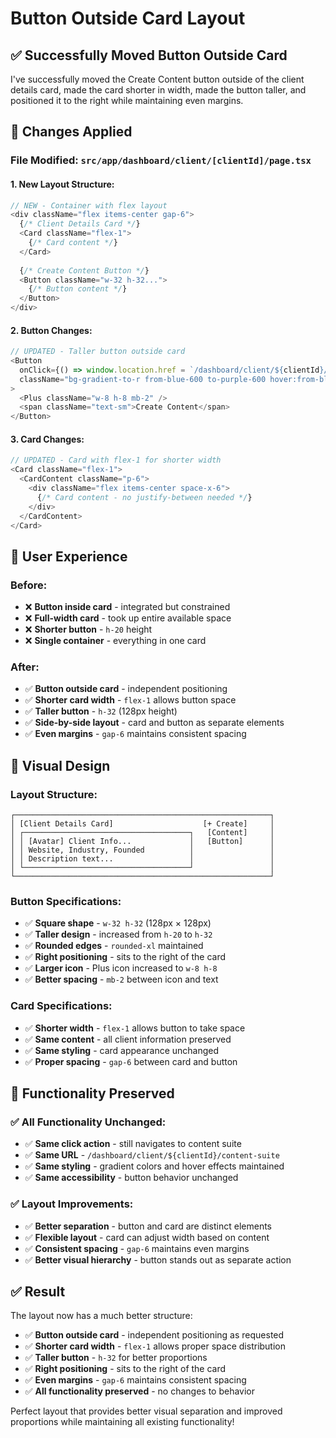 # Button Outside Card Layout

## ✅ Successfully Moved Button Outside Card

I've successfully moved the Create Content button outside of the client details card, made the card shorter in width, made the button taller, and positioned it to the right while maintaining even margins.

## 🔧 Changes Applied

### **File Modified: `src/app/dashboard/client/[clientId]/page.tsx`**

#### **1. New Layout Structure:**
```typescript
// NEW - Container with flex layout
<div className="flex items-center gap-6">
  {/* Client Details Card */}
  <Card className="flex-1">
    {/* Card content */}
  </Card>
  
  {/* Create Content Button */}
  <Button className="w-32 h-32...">
    {/* Button content */}
  </Button>
</div>
```

#### **2. Button Changes:**
```typescript
// UPDATED - Taller button outside card
<Button 
  onClick={() => window.location.href = `/dashboard/client/${clientId}/content-suite`}
  className="bg-gradient-to-r from-blue-600 to-purple-600 hover:from-blue-700 hover:to-purple-700 text-white w-32 h-32 rounded-xl font-bold shadow-lg hover:shadow-xl transition-all duration-300 flex flex-col items-center justify-center"
>
  <Plus className="w-8 h-8 mb-2" />
  <span className="text-sm">Create Content</span>
</Button>
```

#### **3. Card Changes:**
```typescript
// UPDATED - Card with flex-1 for shorter width
<Card className="flex-1">
  <CardContent className="p-6">
    <div className="flex items-center space-x-6">
      {/* Card content - no justify-between needed */}
    </div>
  </CardContent>
</Card>
```

## 🎯 User Experience

### **Before:**
- ❌ **Button inside card** - integrated but constrained
- ❌ **Full-width card** - took up entire available space
- ❌ **Shorter button** - `h-20` height
- ❌ **Single container** - everything in one card

### **After:**
- ✅ **Button outside card** - independent positioning
- ✅ **Shorter card width** - `flex-1` allows button space
- ✅ **Taller button** - `h-32` (128px height)
- ✅ **Side-by-side layout** - card and button as separate elements
- ✅ **Even margins** - `gap-6` maintains consistent spacing

## 🎨 Visual Design

### **Layout Structure:**
```
┌─────────────────────────────────────────────────────────┐
│ [Client Details Card]                    [+ Create]     │
│ ┌─────────────────────────────────────┐   [Content]     │
│ │ [Avatar] Client Info...             │   [Button]      │
│ │ Website, Industry, Founded          │                 │
│ │ Description text...                 │                 │
│ └─────────────────────────────────────┘                 │
└─────────────────────────────────────────────────────────┘
```

### **Button Specifications:**
- ✅ **Square shape** - `w-32 h-32` (128px × 128px)
- ✅ **Taller design** - increased from `h-20` to `h-32`
- ✅ **Rounded edges** - `rounded-xl` maintained
- ✅ **Right positioning** - sits to the right of the card
- ✅ **Larger icon** - Plus icon increased to `w-8 h-8`
- ✅ **Better spacing** - `mb-2` between icon and text

### **Card Specifications:**
- ✅ **Shorter width** - `flex-1` allows button to take space
- ✅ **Same content** - all client information preserved
- ✅ **Same styling** - card appearance unchanged
- ✅ **Proper spacing** - `gap-6` between card and button

## 🔄 Functionality Preserved

### **✅ All Functionality Unchanged:**
- ✅ **Same click action** - still navigates to content suite
- ✅ **Same URL** - `/dashboard/client/${clientId}/content-suite`
- ✅ **Same styling** - gradient colors and hover effects maintained
- ✅ **Same accessibility** - button behavior unchanged

### **✅ Layout Improvements:**
- ✅ **Better separation** - button and card are distinct elements
- ✅ **Flexible layout** - card can adjust width based on content
- ✅ **Consistent spacing** - `gap-6` maintains even margins
- ✅ **Better visual hierarchy** - button stands out as separate action

## ✅ Result

The layout now has a much better structure:
- ✅ **Button outside card** - independent positioning as requested
- ✅ **Shorter card width** - `flex-1` allows proper space distribution
- ✅ **Taller button** - `h-32` for better proportions
- ✅ **Right positioning** - sits to the right of the card
- ✅ **Even margins** - `gap-6` maintains consistent spacing
- ✅ **All functionality preserved** - no changes to behavior

Perfect layout that provides better visual separation and improved proportions while maintaining all existing functionality!
